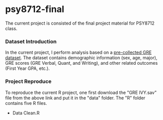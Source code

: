 # psy8712-final
The current project is consisted of the final project material for PSY8712 class.

### Dataset Introduction
In the current project, I perform analysis based on a [pre-collected GRE dataset](https://www.openicpsr.org/openicpsr/project/155721/version/V1/view;jsessionid=CCA87775E2BAE63EE1B4FC92FF3AE409>). The dataset contains demographic information (sex, age, major), GRE scores (GRE Verbal, Quant, and Writing), and other related outcomes (First Year GPA, etc.). 

### Project Reproduce
To reproduce the current R project, one first download the "GRE IVY.sav" file from the above link and put it in the "data" folder.
The "R" folder contains five R files.
* Data Clean.R

